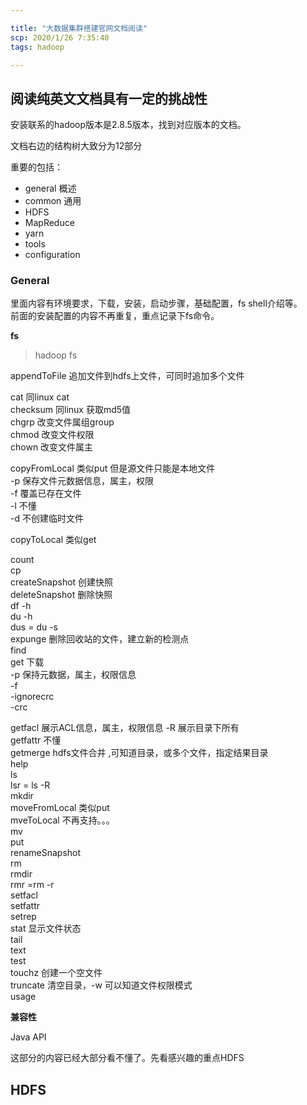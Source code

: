 ```yaml
---

title: "大数据集群搭建官网文档阅读"
scp: 2020/1/26 7:35:40
tags: hadoop

---
```


## 阅读纯英文文档具有一定的挑战性  

安装联系的hadoop版本是2.8.5版本，找到对应版本的文档。  

文档右边的结构树大致分为12部分

重要的包括：

- general 概述
- common 通用
- HDFS  
- MapReduce
- yarn
- tools
- configuration  

### General  

里面内容有环境要求，下载，安装，启动步骤，基础配置，fs shell介绍等。  
前面的安装配置的内容不再重复，重点记录下fs命令。  

**fs**

>hadoop fs  <args>  

appendToFile  追加文件到hdfs上文件，可同时追加多个文件  

cat 同linux cat  
checksum 同linux 获取md5值  
chgrp 改变文件属组group  
chmod 改变文件权限  
chown 改变文件属主  

copyFromLocal 类似put 但是源文件只能是本地文件  
    -p 保存文件元数据信息，属主，权限  
    -f 覆盖已存在文件  
    -l 不懂  
    -d 不创建临时文件  

copyToLocal 类似get  

count  
cp  
createSnapshot  创建快照  
deleteSnapshot  删除快照  
df  -h  
du  -h  
dus = du -s  
expunge  删除回收站的文件，建立新的检测点  
find  
get  下载  
    -p 保持元数据，属主，权限信息  
    -f  
    -ignorecrc  
    -crc  

getfacl  展示ACL信息，属主，权限信息 -R 展示目录下所有  
getfattr  不懂  
getmerge  hdfs文件合并 ,可知道目录，或多个文件，指定结果目录  
help  
ls  
lsr = ls -R  
mkdir  
moveFromLocal  类似put  
mveToLocal  不再支持。。。  
mv  
put  
renameSnapshot  
rm  
rmdir  
rmr =rm -r  
setfacl  
setfattr  
setrep  
stat  显示文件状态  
tail  
text  
test  
touchz  创建一个空文件  
truncate  清空目录，-w 可以知道文件权限模式  
usage  

**兼容性**  

Java API

这部分的内容已经大部分看不懂了。先看感兴趣的重点HDFS  

## HDFS  

